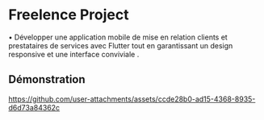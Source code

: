 # Freelence Project
• Développer une application mobile de mise en relation clients et prestataires de services avec Flutter tout
en garantissant un design responsive et une interface conviviale .
## Démonstration
https://github.com/user-attachments/assets/ccde28b0-ad15-4368-8935-d6d73a84362c

